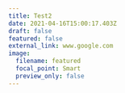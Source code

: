 ```yaml
---
title: Test2
date: 2021-04-16T15:00:17.403Z
draft: false
featured: false
external_link: www.google.com
image:
  filename: featured
  focal_point: Smart
  preview_only: false
---
```

